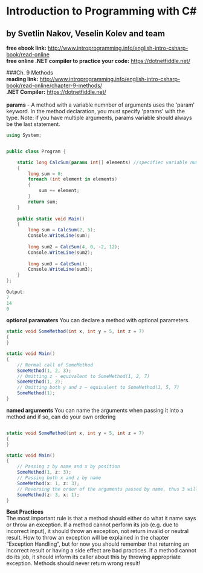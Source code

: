 # Introduction to Programming with C#   
## by Svetlin Nakov, Veselin Kolev and team  
**free ebook link:** http://www.introprogramming.info/english-intro-csharp-book/read-online  
**free online .NET compiler to practice your code:** https://dotnetfiddle.net/

###Ch. 9 Methods  
**reading link:** http://www.introprogramming.info/english-intro-csharp-book/read-online/chapter-9-methods/  
**.NET Compiler:** https://dotnetfiddle.net/  
<br/>
**params** - A method with a variable numnber of arguments uses the 'param' keyword. In the method declaration, you must specify 'params' with the type. Note: if you have multiple arguments, params variable should always be the last statement.

```C#
using System;


public class Program {

    static long CalcSum(params int[] elements) //specifiec variable number of element integers
    {
        long sum = 0;
        foreach (int element in elements)
        {
            sum += element;
        }
        return sum;
    }
    
    public static void Main()
    {
        long sum = CalcSum(2, 5);
        Console.WriteLine(sum);
    
        long sum2 = CalcSum(4, 0, -2, 12);
        Console.WriteLine(sum2);
    
        long sum3 = CalcSum();
        Console.WriteLine(sum3);
    }
};
	
Output: 
7
14
0
```
**optional paramaters** You can declare a method with optional parameters.  
```C#
static void SomeMethod(int x, int y = 5, int z = 7)
{
}

static void Main()
{
    // Normal call of SomeMethod
    SomeMethod(1, 2, 3);
    // Omitting z - equivalent to SomeMethod(1, 2, 7)
    SomeMethod(1, 2);
    // Omitting both y and z – equivalent to SomeMethod(1, 5, 7)
    SomeMethod(1);
}

```

**named arguments** You can name the arguments when passing it into a method and if so, can do your own ordering

```C#

static void SomeMethod(int x, int y = 5, int z = 7)
{
}

static void Main()
{
    // Passing z by name and x by position
    SomeMethod(1, z: 3);
    // Passing both x and z by name
    SomeMethod(x: 1, z: 3);
    // Reversing the order of the arguments passed by name, thus 3 will be computed before x
    SomeMethod(z: 3, x: 1);
}
```
**Best Practices**  
The most important rule is that a method should either do what it name says or throw an exception. If a method cannot perform its job (e.g. due to incorrect input), it should throw an exception, not return invalid or neutral result. How to throw an exception will be explained in the chapter “Exception Handling”, but for now you should remember that returning an incorrect result or having a side effect are bad practices. If a method cannot do its job, it should inform its caller about this by throwing appropriate exception. Methods should never return wrong result!
